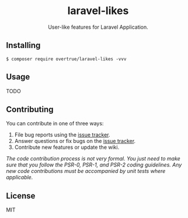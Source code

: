 <h1 align="center"> laravel-likes </h1>

<p align="center"> User-like features for Laravel Application.</p>


## Installing

```shell
$ composer require overtrue/laravel-likes -vvv
```

## Usage

TODO

## Contributing

You can contribute in one of three ways:

1. File bug reports using the [issue tracker](https://github.com/overtrue/laravel-likes/issues).
2. Answer questions or fix bugs on the [issue tracker](https://github.com/overtrue/laravel-likes/issues).
3. Contribute new features or update the wiki.

_The code contribution process is not very formal. You just need to make sure that you follow the PSR-0, PSR-1, and PSR-2 coding guidelines. Any new code contributions must be accompanied by unit tests where applicable._

## License

MIT
